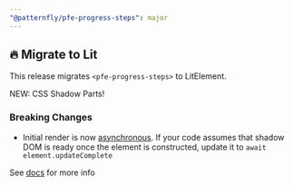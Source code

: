 ```yaml
---
"@patternfly/pfe-progress-steps": major
---
```


## 🔥 Migrate to Lit

This release migrates `<pfe-progress-steps>` to LitElement.

NEW: CSS Shadow Parts!

### Breaking Changes
- Initial render is now [asynchronous](https://lit.dev/docs/components/lifecycle/#reactive-update-cycle).
  If your code assumes that shadow DOM is ready once the element is constructed, update it to `await element.updateComplete`


See [docs](https://patternflyelements.org/components/progress-steps/) for more info
